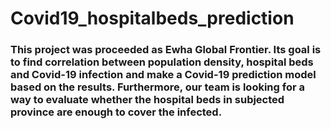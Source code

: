 # Covid19_hospitalbeds_prediction

### This project was proceeded as Ewha Global Frontier. Its goal is to find correlation between population density, hospital beds and Covid-19 infection and make a Covid-19 prediction model based on the results. Furthermore, our team is looking for a way to evaluate whether the hospital beds in subjected province are enough to cover the infected.
